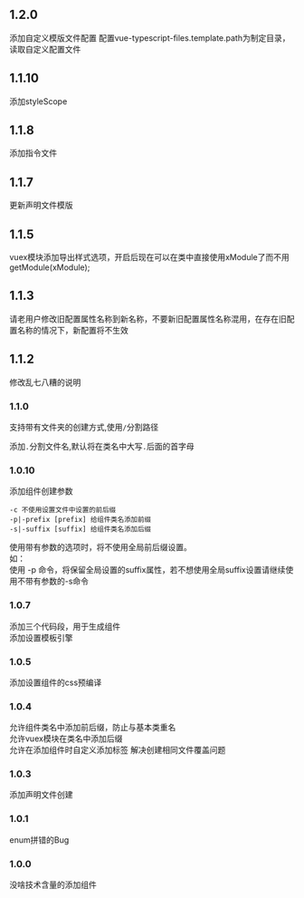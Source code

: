 ## 1.2.0
添加自定义模版文件配置
配置vue-typescript-files.template.path为制定目录，读取自定义配置文件

## 1.1.10
添加styleScope

## 1.1.8

添加指令文件

## 1.1.7

更新声明文件模版

## 1.1.5

vuex模块添加导出样式选项，开启后现在可以在类中直接使用xModule了而不用getModule(xModule);

## 1.1.3

请老用户修改旧配置属性名称到新名称，不要新旧配置属性名称混用，在存在旧配置名称的情况下，新配置将不生效

## 1.1.2

修改乱七八糟的说明

### 1.1.0

支持带有文件夹的创建方式,使用`/`分割路径

添加`.`分割文件名,默认将在类名中大写`.`后面的首字母

### 1.0.10

添加组件创建参数

```options
-c 不使用设置文件中设置的前后缀
-p|-prefix [prefix] 给组件类名添加前缀
-s|-suffix [suffix] 给组件类名添加后缀
```

使用带有参数的选项时，将不使用全局前后缀设置。  
如：  
    使用 -p 命令，将保留全局设置的suffix属性，若不想使用全局suffix设置请继续使用不带有参数的-s命令

### 1.0.7

添加三个代码段，用于生成组件  
添加设置模板引擎

### 1.0.5

添加设置组件的css预编译

### 1.0.4

允许组件类名中添加前后缀，防止与基本类重名  
允许vuex模块在类名中添加后缀  
允许在添加组件时自定义添加标签
解决创建相同文件覆盖问题

### 1.0.3

添加声明文件创建

### 1.0.1

enum拼错的Bug

### 1.0.0

没啥技术含量的添加组件
